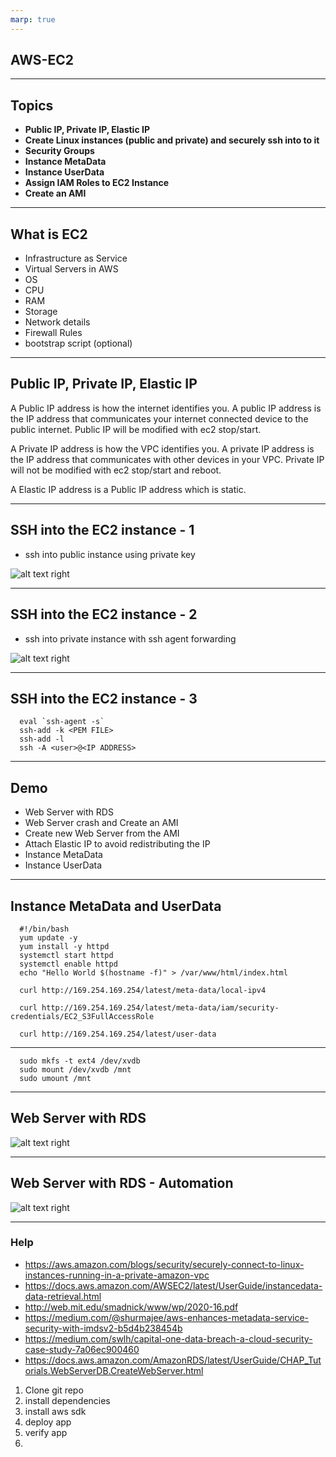 ```yaml
---
marp: true
---
```


## AWS-EC2

---
## Topics
- **Public IP, Private IP, Elastic IP**
- **Create Linux instances (public and private) and securely ssh into to it**
- **Security Groups**
- **Instance MetaData**
- **Instance UserData**
- **Assign IAM Roles to EC2 Instance**
- **Create an AMI**
	
---
## What is EC2
- Infrastructure as Service
- Virtual Servers in AWS
- OS
- CPU
- RAM
- Storage
- Network details
- Firewall Rules
- bootstrap script (optional)
  
---

## Public IP, Private IP, Elastic IP
A Public IP address is how the internet identifies you. A public IP address is the IP address that communicates your internet connected device to the public internet. Public IP will be modified with ec2 stop/start.

A Private IP address is how the VPC identifies you. A private IP address is the IP address that communicates with other devices in your VPC. Private IP will not be modified with ec2 stop/start and reboot.

A Elastic IP address is a Public IP address which is static. 

---


## SSH into the EC2 instance - 1
- ssh into public instance using private key
  
![alt text right](./assets/public-ec2-admin-ssh.png "Public instance")

---
## SSH into the EC2 instance - 2
- ssh into private instance with ssh agent forwarding
  
![alt text right](./assets/private-ec2-ssh-key-forwarding.png "Public and Private instance")

---
## SSH into the EC2 instance - 3

      eval `ssh-agent -s`
      ssh-add -k <PEM FILE>
      ssh-add -l
      ssh -A <user>@<IP ADDRESS>

---

## Demo 
- Web Server with RDS
- Web Server crash and Create an AMI
- Create new Web Server from the AMI
- Attach Elastic IP to avoid redistributing the IP
- Instance MetaData
- Instance UserData

---
## Instance MetaData and UserData

      #!/bin/bash
      yum update -y
      yum install -y httpd
      systemctl start httpd
      systemctl enable httpd
      echo "Hello World $(hostname -f)" > /var/www/html/index.html

      curl http://169.254.169.254/latest/meta-data/local-ipv4
      
      curl http://169.254.169.254/latest/meta-data/iam/security-credentials/EC2_S3FullAccessRole

      curl http://169.254.169.254/latest/user-data
--- 

      sudo mkfs -t ext4 /dev/xvdb
      sudo mount /dev/xvdb /mnt
      sudo umount /mnt
---
## Web Server with RDS
![alt text right](./assets/webserver-elastic-ip-rds.png "WebServer with RDS")

---
## Web Server with RDS - Automation
![alt text right](./assets/webserver-lambda-create-instance-from-ami.png "WebServer with RDS - Automation")

---

### Help

- https://aws.amazon.com/blogs/security/securely-connect-to-linux-instances-running-in-a-private-amazon-vpc
- https://docs.aws.amazon.com/AWSEC2/latest/UserGuide/instancedata-data-retrieval.html
- http://web.mit.edu/smadnick/www/wp/2020-16.pdf
- https://medium.com/@shurmajee/aws-enhances-metadata-service-security-with-imdsv2-b5d4b238454b
- https://medium.com/swlh/capital-one-data-breach-a-cloud-security-case-study-7a06ec900460
- https://docs.aws.amazon.com/AmazonRDS/latest/UserGuide/CHAP_Tutorials.WebServerDB.CreateWebServer.html


1. Clone git repo
2. install dependencies
3. install aws sdk
4. deploy app
5. verify app
6. 